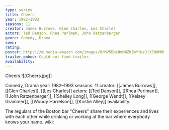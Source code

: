 ```yaml
---
type: series
title: Cheers
year: 1982–1993
seasons: 11
creator: James Burrows, Glen Charles, Les Charles
actors: Ted Danson, Rhea Perlman, John Ratzenberger
genre: Comedy, Drama
seen:
rating: 
poster: https://m.media-amazon.com/images/M/MV5BNzNmNWZkZmYtNzJiYS00MWMzLTkxY2YtOTU2ZTRlY2Y5NDVhXkEyXkFqcGdeQXVyMzUwNDIxMjQ@._V1_SX300.jpg
trailer_embed: Could not find trailer.
availability:
---
```

Cheers
![[Cheers.jpg]]

Comedy, Drama
year: 1982–1993
seasons: 11
creator: [[James Burrows]], [[Glen Charles]], [[Les Charles]]
actors: [[Ted Danson]], [[Rhea Perlman]], [[John Ratzenberger]], [[Shelley Long]], [[George Wendt]],  [[Kelsey Grammer]], [[Woody Harrelson]], [[Kirstie Alley]]
availability:

The regulars of the Boston bar "Cheers" share their experiences and lives with each other while drinking or working at the bar where everybody knows your name.
wiki: 


